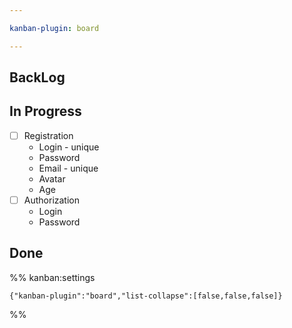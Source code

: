 ```yaml
---

kanban-plugin: board

---
```


## BackLog



## In Progress

- [ ] Registration
	- Login - unique
	- Password
	- Email - unique
	- Avatar
	- Age
- [ ] Authorization
	- Login
	- Password


## Done





%% kanban:settings
```
{"kanban-plugin":"board","list-collapse":[false,false,false]}
```
%%